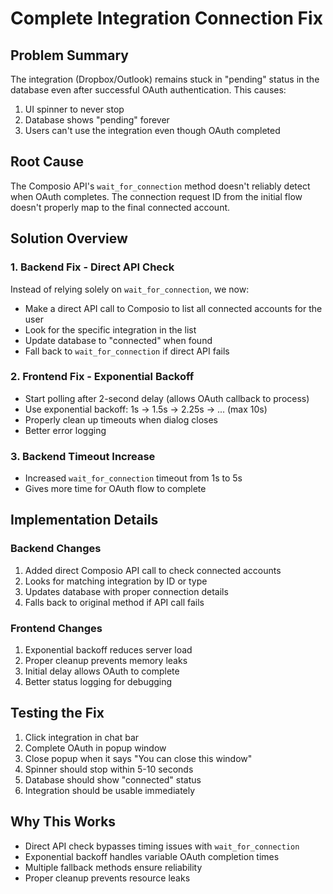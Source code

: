 # Complete Integration Connection Fix

## Problem Summary
The integration (Dropbox/Outlook) remains stuck in "pending" status in the database even after successful OAuth authentication. This causes:
1. UI spinner to never stop
2. Database shows "pending" forever
3. Users can't use the integration even though OAuth completed

## Root Cause
The Composio API's `wait_for_connection` method doesn't reliably detect when OAuth completes. The connection request ID from the initial flow doesn't properly map to the final connected account.

## Solution Overview

### 1. Backend Fix - Direct API Check
Instead of relying solely on `wait_for_connection`, we now:
- Make a direct API call to Composio to list all connected accounts for the user
- Look for the specific integration in the list
- Update database to "connected" when found
- Fall back to `wait_for_connection` if direct API fails

### 2. Frontend Fix - Exponential Backoff
- Start polling after 2-second delay (allows OAuth callback to process)
- Use exponential backoff: 1s → 1.5s → 2.25s → ... (max 10s)
- Properly clean up timeouts when dialog closes
- Better error logging

### 3. Backend Timeout Increase
- Increased `wait_for_connection` timeout from 1s to 5s
- Gives more time for OAuth flow to complete

## Implementation Details

### Backend Changes
1. Added direct Composio API call to check connected accounts
2. Looks for matching integration by ID or type
3. Updates database with proper connection details
4. Falls back to original method if API call fails

### Frontend Changes
1. Exponential backoff reduces server load
2. Proper cleanup prevents memory leaks
3. Initial delay allows OAuth to complete
4. Better status logging for debugging

## Testing the Fix
1. Click integration in chat bar
2. Complete OAuth in popup window
3. Close popup when it says "You can close this window"
4. Spinner should stop within 5-10 seconds
5. Database should show "connected" status
6. Integration should be usable immediately

## Why This Works
- Direct API check bypasses timing issues with `wait_for_connection`
- Exponential backoff handles variable OAuth completion times
- Multiple fallback methods ensure reliability
- Proper cleanup prevents resource leaks
